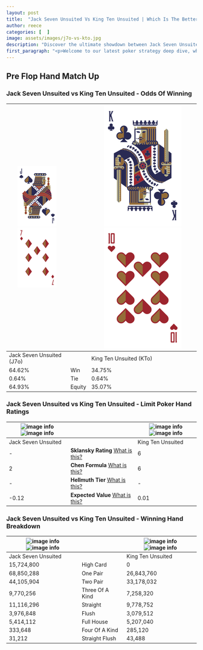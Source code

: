 ```yaml
---
layout: post
title:  "Jack Seven Unsuited Vs King Ten Unsuited | Which Is The Better Hand In Poker? A Complete Guide"
author: reece
categories: [  ]
image: assets/images/j7o-vs-kto.jpg
description: "Discover the ultimate showdown between Jack Seven Unsuited and King Ten Unsuited in poker! Uncover the odds, strategies, and scenarios where one hand triumphs over the other. Get ready to up your poker game with this thrilling analysis."
first_paragraph: "<p>Welcome to our latest poker strategy deep dive, where we're pitting two distinct hands against each other in a high-stakes showdown: Jack Seven Unsuited vs King Ten Unsuited.</p><p>In the dynamic world of poker, every decision counts, and knowing which hand holds the upper hand is key to your success at the table.</p><p>In this article, we'll dissect these two hands, explore the scenarios where one dominates the other, and equip you with the knowledge to make strategic choices that can tip the odds in your favor.</p><p>Get ready to unravel the intriguing dynamics of these poker hands and elevate your game to new heights.</p>"
---
```




[comment]: # (sp0)

## Pre Flop Hand Match Up

<div class="table hand-ratings" markdown="1"> 



### Jack Seven Unsuited vs King Ten Unsuited - Odds Of Winning


    
| ![image info](assets/images/hand1/J.png) ![image info](assets/images/hand1/7o.png) |  | ![image info](assets/images/hand2/K.png) ![image info](assets/images/hand2/to.png) |
| -------- | -------- | -------- |
| Jack Seven Unsuited (J7o) |  | King Ten Unsuited (KTo) |
| 64.62% | Win | 34.75% |
| 0.64% | Tie | 0.64% |
| 64.93% | Equity | 35.07% |




[comment]: # (sp1)



### Jack Seven Unsuited vs King Ten Unsuited - Limit Poker Hand Ratings


    
| ![image info](https://www.riverpairs.com/assets/images/hand1/J.png) ![image info](https://www.riverpairs.com/assets/images/hand1/7o.png) |  | ![image info](https://www.riverpairs.com/assets/images/hand2/K.png) ![image info](https://www.riverpairs.com/assets/images/hand2/to.png) |
| -------- | -------- | -------- |
| Jack Seven Unsuited |  | King Ten Unsuited |
| - | **Sklansky Rating** [What is this?](/sklansky-rating-explained) | 6 |
| 2 | **Chen Formula** [What is this?](/chen-formula-explained) | 6 |
| - | **Hellmuth Tier** [What is this?](/Hellmuth-tier-explained) | - |
| -0.12 | **Expected Value** [What is this?](/expected-value-explained) | 0.01 |




[comment]: # (sp2)



### Jack Seven Unsuited vs King Ten Unsuited - Winning Hand Breakdown


    
| ![image info](https://www.riverpairs.com/assets/images/hand1/J.png) ![image info](https://www.riverpairs.com/assets/images/hand1/7o.png) |  | ![image info](https://www.riverpairs.com/assets/images/hand2/K.png) ![image info](https://www.riverpairs.com/assets/images/hand2/to.png) |
| -------- | -------- | -------- |
| Jack Seven Unsuited |  | King Ten Unsuited |
| 15,724,800 | High Card | 0 |
| 68,850,288 | One Pair | 26,843,760 |
| 44,105,904 | Two Pair | 33,178,032 |
| 9,770,256 | Three Of A Kind | 7,258,320 |
| 11,116,296 | Straight | 9,778,752 |
| 3,976,848 | Flush | 3,079,512 |
| 5,414,112 | Full House | 5,207,040 |
| 333,648 | Four Of A Kind | 285,120 |
| 31,212 | Straight Flush | 43,488 |




[comment]: # (sp3)



</div>

[comment]: # (sp4)



[comment]: # (sp5)

